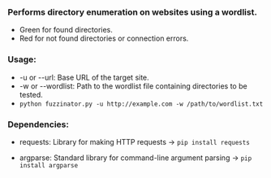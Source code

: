 ### Performs directory enumeration on websites using a wordlist.
- Green for found directories.
- Red for not found directories or connection errors.

### Usage:
- -u or --url: Base URL of the target site.
- -w or --wordlist: Path to the wordlist file containing directories to be tested.
- `python fuzzinator.py -u http://example.com -w /path/to/wordlist.txt`


### Dependencies:
- requests: Library for making HTTP requests -> `pip install requests`

- argparse: Standard library for command-line argument parsing -> `pip install argparse`
